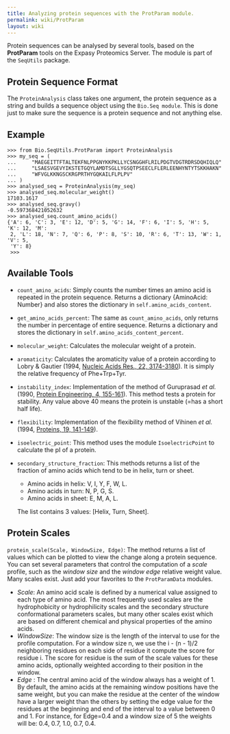 ```yaml
---
title: Analyzing protein sequences with the ProtParam module.
permalink: wiki/ProtParam
layout: wiki
---
```


Protein sequences can be analysed by several tools, based on the
**ProtParam** tools on the Expasy Proteomics Server. The module is part of
the `SeqUtils` package.

Protein Sequence Format
-----------------------

The `ProteinAnalysis` class takes one argument, the protein sequence as a
string and builds a sequence object using the `Bio.Seq module`. This is
done just to make sure the sequence is a protein sequence and not
anything else.

Example
-------

``` pycon
>>> from Bio.SeqUtils.ProtParam import ProteinAnalysis
>>> my_seq = (
...     "MAEGEITTFTALTEKFNLPPGNYKKPKLLYCSNGGHFLRILPDGTVDGTRDRSDQHIQLQ"
...     "LSAESVGEVYIKSTETGQYLAMDTSGLLYGSQTPSEECLFLERLEENHYNTYTSKKHAKN"
...     "WFVGLKKNGSCKRGPRTHYGQKAILFLPLPV"
... )
>>> analysed_seq = ProteinAnalysis(my_seq)
>>> analysed_seq.molecular_weight()
17103.1617
>>> analysed_seq.gravy()
-0.597368421052632
>>> analysed_seq.count_amino_acids()
{'A': 6, 'C': 3, 'E': 12, 'D': 5, 'G': 14, 'F': 6, 'I': 5, 'H': 5, 'K': 12, 'M':
 2, 'L': 18, 'N': 7, 'Q': 6, 'P': 8, 'S': 10, 'R': 6, 'T': 13, 'W': 1, 'V': 5,
 'Y': 8}
 >>>
```

Available Tools
---------------

-  `count_amino_acids`: Simply counts the number times an amino acid is repeated
   in the protein sequence. Returns a dictionary {AminoAcid: Number} and also
   stores the dictionary in `self.amino_acids_content`.
-  `get_amino_acids_percent`: The same as `count_amino_acids`, only returns the
   number in percentage of entire sequence. Returns a dictionary and stores the
   dictionary in `self.amino_acids_content_percent`.
-  `molecular_weight`: Calculates the molecular weight of a protein.
-  `aromaticity`: Calculates the aromaticity value of a protein according to Lobry &
   Gautier (1994, [Nucleic Acids Res., 22, 3174-3180](http://dx.doi.org/10.1093/nar/22.15.3174)).
   It is simply the relative frequency of Phe+Trp+Tyr.
-  `instability_index`: Implementation of the method of Guruprasad *et al.*
   (1990, [Protein Engineering, 4, 155-161](http://dx.doi.org/10.1093/protein/4.2.155)).
   This method tests a protein for stability. Any value above 40 means the protein
   is unstable (=has a short half life).
-  `flexibility`: Implementation of the flexibility method of Vihinen *et al.*
  (1994, [Proteins, 19, 141-149](http://dx.doi.org/10.1002/prot.340190207)).
-  `isoelectric_point`: This method uses the module `IsoelectricPoint` to calculate
   the pI of a protein.
-  `secondary_structure_fraction`: This methods returns a list of the fraction
   of amino acids which tend to be in helix, turn or sheet.
     -  Amino acids in helix: V, I, Y, F, W, L.
     -  Amino acids in turn: N, P, G, S.
     -  Amino acids in sheet: E, M, A, L.

   The list contains 3 values: \[Helix, Turn, Sheet\].

Protein Scales
--------------

`protein_scale(Scale, WindowSize, Edge)`:
The method returns a list of values which can be plotted to view the change
along a protein sequence. You can set several parameters that control the
computation of a *scale* profile, such as the *window size* and the
*window edge* relative weight value. Many scales exist. Just add your favorites
to the `ProtParamData` modules.

-   *Scale*: An amino acid scale is defined by a numerical value assigned
    to each type of amino acid. The most frequently used scales are the
    hydrophobicity or hydrophilicity scales and the secondary structure
    conformational parameters scales, but many other scales exist which are
    based on different chemical and physical properties of the amino acids.
-   *WindowSize*: The window size is the length of the interval to use
    for the profile computation. For a window size n, we use the i - (n - 1)/2
    neighboring residues on each side of residue it compute the score for
    residue i. The score for residue is the sum of the scale values for
    these amino acids, optionally weighted according to their position in
    the window.
-   *Edge* : The central amino acid of the window always has a
    weight of 1. By default, the amino acids at the remaining window
    positions have the same weight, but you can make the residue at the
    center of the window have a larger weight than the others by setting the
    edge value for the residues at the beginning and end of the interval to
    a value between 0 and 1. For instance, for Edge=0.4 and a window size of
    5 the weights will be: 0.4, 0.7, 1.0, 0.7, 0.4.
